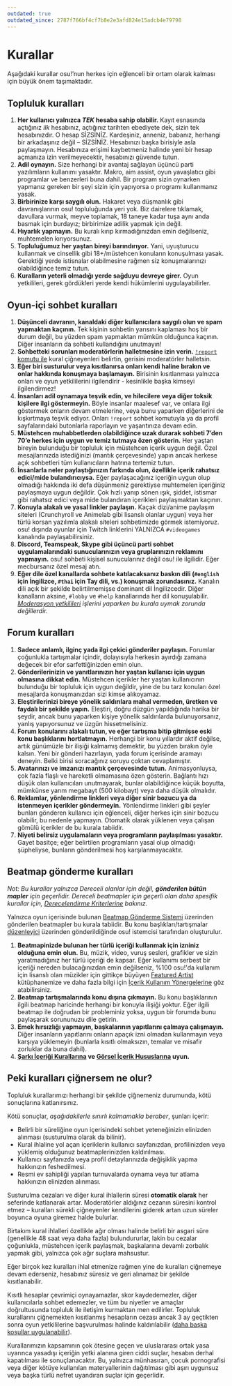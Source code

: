 ```yaml
---
outdated: true
outdated_since: 2787f766bf4cf7b8e2e3afd824e15adcb4e79798
---
```


# Kurallar

Aşağıdaki kurallar osu!’nun herkes için eğlenceli bir ortam olarak kalması için büyük önem taşımaktadır.

## Topluluk kuralları

1. **Her kullanıcı yalnızca *TEK* hesaba sahip olabilir.** Kayıt esnasında açtığınız *ilk* hesabınız, açtığınız tarihten ebediyete dek, sizin tek hesabınızdır. O hesap SİZSİNİZ. Kardeşiniz, anneniz, babanız, herhangi bir arkadaşınız değil – SİZSİNİZ. Hesabınızı başka birisiyle asla paylaşmayın. Hesabınıza erişimi kaybetmeniz halinde yeni bir hesap açmanıza izin verilmeyecektir, hesabınızı güvende tutun.
2. **Adil oynayın.** Size herhangi bir avantaj sağlayan üçüncü parti yazılımların kullanımı yasaktır. Makro, aim assist, oyun yavaşlatıcı gibi programlar ve benzerleri buna dahil. Bir program sizin oynarken yapmanız gereken bir şeyi sizin için yapıyorsa o programı kullanmanız yasak.
3. **Birbirinize karşı saygılı olun.** Hakaret veya düşmanlık gibi davranışlarının osu! topluluğunda yeri yok. Biz dairelere tıklamak, davullara vurmak, meyve toplamak, 18 taneye kadar tuşa aynı anda basmak için burdayız; birbirimize adilik yapmak için değil.
4. **Hıyarlık yapmayın.** Bu kuralı kırıp kırmadığınızdan emin değilseniz, muhtemelen kırıyorsunuz.
5. **Topluluğumuz her yaştan bireyi barındırıyor.** Yani, uyuşturucu kullanmak ve cinsellik gibi 18+/müstehcen konuların konuşulması yasak. Gerektiği yerde istisnalar olabilmesine rağmen siz konuşmalarınızı olabildiğince temiz tutun.
6. **Kuralların yeterli olmadığı yerde sağduyu devreye girer.** Oyun yetkilileri, gerek gördükleri yerde kendi hükümlerini uygulayabilirler.

## Oyun-içi sohbet kuralları

1. **Düşünceli davranın, kanaldaki diğer kullanıcılara saygılı olun ve spam yapmaktan kaçının.** Tek kişinin sohbetin yarısını kaplaması hoş bir durum değil, bu yüzden spam yapmaktan mümkün olduğunca kaçının. Diğer insanların da sohbeti kullandığını unutmayın!
2. **Sohbetteki sorunları moderatörlerin halletmesine izin verin.** [`!report` komutu ile](/wiki/Reporting_Bad_Behaviour) kural çiğneyenleri belirtin, gerisini moderatörler halletsin.
3. **Eğer biri susturulur veya kısıtlanırsa onları kendi haline bırakın ve onlar hakkında konuşmaya başlamayın.** Birisinin kısıtlanması yalnızca onları ve oyun yetkililerini ilgilendirir - kesinlikle başka kimseyi ilgilendirmez!
4. **İnsanları adil oynamaya teşvik edin, ve hilecilere veya diğer toksik kişilere ilgi göstermeyin.** Böyle insanlar maalesef var, ve onlara ilgi göstermek onların devam etmelerine, veya bunu yaparken diğerlerini de kışkırtmaya teşvik ediyor. Onları `!report` sohbet komutuyla ya da profil sayfalarındaki butonlarla raporlayın ve yaşantınıza devam edin.
5. **Müstehcen muhabbetlerden olabildiğince uzak durarak sohbeti 7’den 70’e herkes için uygun ve temiz tutmaya özen gösterin.** Her yaştan bireyin bulunduğu bir topluluk için müstehcen içerik uygun değil. Özel mesajlarınızda istediğinizi (mantık çerçevesinde) yapın ancak herkese açık sohbetleri tüm kullanıcıların hatrına tertemiz tutun.
6. **İnsanlarla neler paylaştığınızın farkında olun, özellikle içerik rahatsız edici/mide bulandırıcıysa.** Eğer paylaşacağınız içeriğin uygun olup olmadığı hakkında iki defa düşünmeniz gerektiyse muhtemelen içeriğiniz paylaşmaya uygun değildir. Çok hızlı yanıp sönen ışık, şiddet, istismar gibi rahatsız edici veya mide bulandıran içerikleri paylaşmaktan kaçının.
7. **Konuyla alakalı ve yasal linkler paylaşın.** Kaçak dizi/anime paylaşım siteleri (Crunchyroll ve Animelab gibi lisanslı olanlar uygun) veya her türlü korsan yazılımla alakalı siteleri sohbetimizde görmek istemiyoruz. osu! dışında oyunlar için Twitch linklerini YALNIZCA `#videogames` kanalında paylaşabilirsiniz.
8. **Discord, Teamspeak, Skype gibi üçüncü parti sohbet uygulamalarındaki sunucularınızın veya gruplarınızın reklamını yapmayın.** osu! sohbeti kişisel sunucularınız değil osu! ile ilgilidir. Eğer mecbursanız özel mesaj atın.
9. **Eğer dile özel kanallarda sohbete katılacaksanız baskın dili (`#english` için İngilizce, `#thai` için Tay dili, vs.) konuşmak zorundasınız.** Kanalın dili açık bir şekilde belirtilmemişse dominant dil İngilizcedir. Diğer kanalların aksine, `#lobby` ve `#help` kanallarında her dil konuşulabilir. *[Moderasyon yetkilileri](/wiki/People/The_Team/Global_Moderation_Team) işlerini yaparken bu kurala uymak zorunda değillerdir.*

## Forum kuralları

1. **Sadece anlamlı, ilginç yada ilgi çekici gönderiler paylaşın.** Forumlar çoğunlukla tartışmalar içindir, dolayısıyla herkesin ayırdığı zamana değecek bir efor sarfettiğinizden emin olun.
2. **Gönderilerinizin ve yanıtlarınızın her yaştan kullanıcı için uygun olmasına dikkat edin.** Müstehcen içerikler her yaştan kullanıcının bulunduğu bir topluluk için uygun değildir, yine de bu tarz konuları özel mesajlarda konuşmanızdan sizi kimse alıkoyamaz.
3. **Eleştirilerinizi bireye yönelik saldırılara mahal vermeden, üretken ve faydalı bir şekilde yapın.** Eleştiri, doğru düzgün yapıldığında harika bir şeydir, ancak bunu yaparken kişiye yönelik saldırılarda bulunuyorsanız, yanlış yapıyorsunuz ve üzgün hissetmelisiniz.
4. **Forum konularını alakalı tutun, ve eğer tartışma bitip gitmişse eski konu başlıklarını hortlatmayın.** Herhangi bir konu yıllardır aktif değilse, artık günümüzle bir ilişiği kalmamış demektir, bu yüzden bırakın öyle kalsın. Yeni bir gönderi hazırlayın, yada forum içerisinde aramayı deneyin. Belki birisi soracağınız soruyu çoktan cevaplamıştır.
5. **Avatarınızı ve imzanızı mantık çerçevesinde tutun.** Animasyonluysa, çok fazla flaşlı ve hareketli olmamasına özen gösterin. Bağlantı hızı düşük olan kullanıcıları unutmayarak, bunlar olabildiğince küçük boyutta, mümkünse yarım megabayt (500 kilobayt) veya daha düşük olmalıdır.
6. **Reklamlar, yönlendirme linkleri veya diğer sinir bozucu ya da istenmeyen içerikler göndermeyin.** Yönlendirme linkleri gibi şeyler bunları gönderen kullanıcı için eğlenceli, diğer herkes için sinir bozucu olabilir, bu nedenle yapmayın. Otomatik olarak yüklenen veya çalışan gömülü içerikler de bu kurala tabiidir.
7. **Niyeti belirsiz uygulamaların veya programların paylaşılması yasaktır.** Gayet basitçe; eğer belirtilen programların yasal olup olmadığı şüpheliyse, bunların gönderilmesi hoş karşılanmayacaktır.

## Beatmap gönderme kuralları

*Not: Bu kurallar yalnızca Dereceli olanlar için değil, **gönderilen bütün mapler** için geçerlidir. Dereceli beatmapler için geçerli olan daha spesifik kurallar için, [Derecelendirme Kriterlerine](/wiki/Ranking_Criteria) bakınız.*

Yalnızca oyun içerisinde bulunan [Beatmap Gönderme Sistemi](/wiki/Submission) üzerinden gönderilen beatmapler bu kurala tabiidir. Bu konu başlıkları/tartışmalar [düzenleyici](/wiki/Beatmap_Editor) üzerinden gönderildiğinde osu! istemcisi tarafından oluşturulur.

1. **Beatmapinizde bulunan her türlü içeriği kullanmak için izniniz olduğuna emin olun.** Bu, müzik, video, vuruş sesleri, grafikler ve sizin yaratmadığınız her türlü içeriği de kapsar. Eğer kullanımı serbest bir içeriği nereden bulacağınızdan emin değilseniz, %100 osu!'da kullanım için lisanslı olan müzikler için gittikçe büyüyen [Featured Artist](https://osu.ppy.sh/beatmaps/artists) kütüphanemize ve daha fazla bilgi için [İçerik Kullanım Yönergelerine](Content_Usage_Guidelines) göz atabilirsiniz.
2. **Beatmap tartışmalarında konu dışına çıkmayın.** Bu konu başlıklarının ilgili beatmap haricinde herhangi bir konuyla ilişiği yoktur. Eğer ilgili beatmap ile doğrudan bir probleminiz yoksa, uygun bir forumda bunu paylaşarak sorununuzu dile getirin.
3. **Emek hırsızlığı yapmayın, başkalarının yapıtlarını çalmaya çalışmayın.** Diğer insanların yapıtlarını onların apaçık izni olmadan kullanmayın veya karşıya yüklemeyin (bunlarla kısıtlı olmaksızın, temalar ve misafir zorluklar da buna dahil).
4. **[Şarkı İçeriği Kurallarına](Song_Content_Rules) ve [Görsel İçerik Hususlarına](Visual_Content_Considerations) uyun.**

## Peki kuralları çiğnersem ne olur?

Topluluk kurallarımızı herhangi bir şekilde çiğnemeniz durumunda, kötü sonuçlarına katlanırsınız.

Kötü sonuçlar, *aşağıdakilerle sınırlı kalmamakla beraber*, şunları içerir:

- Belirli bir süreliğine oyun içerisindeki sohbet yeteneğinizin elinizden alınması (susturulma olarak da bilinir).
- Kural ihlaline yol açan içeriklerin kullanıcı sayfanızdan, profilinizden veya yüklemiş olduğunuz beatmaplerinizden kaldırılması.
- Kullanıcı sayfanızda veya profil detaylarınızda değişiklik yapma hakkınızın feshedilmesi.
- Resmi ev sahipliği yapılan turnuvalarda oynama veya tur atlama hakkınızın elinizden alınması.

Susturulma cezaları ve diğer kural ihlallerin süresi **otomatik olarak** her seferinde katlanarak artar. Moderatörler aldığınız cezanın süresini kontrol etmez – kuralları sürekli çiğneyenler kendilerini giderek artan uzun süreler boyunca oyuna giremez halde bulurlar.

Birtakım kural ihlalleri özellikle ağır olması halinde belirli bir asgari süre (genellikle 48 saat veya daha fazla) bulundururlar, lakin bu cezalar çoğunlukla, müstehcen içerik paylaşmak, başkalarına devamlı zorbalık yapmak gibi, yalnızca çok ağır suçlara mahsustur.

Eğer birçok kez kuralları ihlal etmenize rağmen yine de kuralları çiğnemeye devam ederseniz, hesabınız süresiz ve geri alınamaz bir şekilde kısıtlanabilir.

Kısıtlı hesaplar çevrimiçi oynayamazlar, skor kaydedemezler, diğer kullanıcılarla sohbet edemezler, ve tüm bu niyetler ve amaçlar doğrultusunda topluluk ile iletişim kurmaktan men edilirler. Topluluk kurallarını çiğnemekten kısıtlanmış hesapların cezası ancak 3 ay geçtikten sonra oyun yetkililerine başvurulması halinde kaldırılabilir ([daha başka koşullar uygulanabilir](/wiki/Help_Centre/Account_Restrictions#yaygın-kısıtlama-nedenleri-ve-bekleme-süreleri)).

Kurallarımızın kapsamının çok ötesine geçen ve uluslararası ortak yasa uyarınca yasadışı içeriğin yetki alanına giren ciddi suçlar, hesabın derhal kapatılması ile sonuçlanacaktır. Bu, yalnızca münhasıran, çocuk pornografisi veya diğer kötüye kullanılan materyallerinin dağıtılması gibi aşırı uygunsuz veya başka türlü nefret uyandıran suçlar için geçerlidir.

